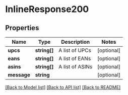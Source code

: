 # InlineResponse200

## Properties
Name | Type | Description | Notes
------------ | ------------- | ------------- | -------------
**upcs** | **string[]** | A list of UPCs | [optional] 
**eans** | **string[]** | A list of EANs | [optional] 
**asins** | **string[]** | A list of ASINs | [optional] 
**message** | **string** |  | [optional] 

[[Back to Model list]](../README.md#documentation-for-models) [[Back to API list]](../README.md#documentation-for-api-endpoints) [[Back to README]](../README.md)


